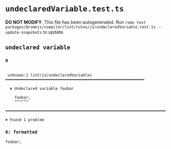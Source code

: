 # `undeclaredVariable.test.ts`

**DO NOT MODIFY**. This file has been autogenerated. Run `rome test packages/@romejs/compiler/lint/rules/js/undeclaredVariable.test.ts --update-snapshots` to update.

## `undeclared variable`

### `0`

```

 unknown:1 lint/js/undeclaredVariables ━━━━━━━━━━━━━━━━━━━━━━━━━━━━━━━━━━━━━━━━━━━━━━━━━━━━━━━━━━━━━

  ✖ Undeclared variable foobar

    foobar;
    ^^^^^^

━━━━━━━━━━━━━━━━━━━━━━━━━━━━━━━━━━━━━━━━━━━━━━━━━━━━━━━━━━━━━━━━━━━━━━━━━━━━━━━━━━━━━━━━━━━━━━━━━━━━

✖ Found 1 problem

```

### `0: formatted`

```
foobar;

```
